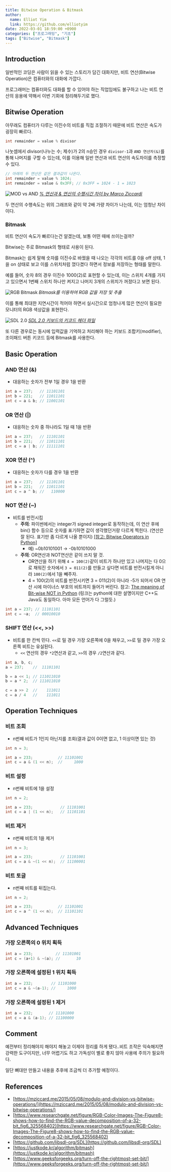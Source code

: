 ```yaml
---
title: Bitwise Operation & Bitmask
author:
  name: Elliot Yim
  link: https://github.com/elliotyim
date: 2022-03-01 18:59:00 +0900
categories: ["프로그래밍", "기초"]
tags: ["Bitwise", "Bitmask"]
---
```


## Introduction

일반적인 코딩은 사람이 읽을 수 있는 스토리가 담긴 대화지만, 비트 연산(Bitwise Operation)은 컴퓨터와의 대화에 가깝다.

프로그래머는 컴퓨터와도 대화를 할 수 있어야 하는 직업임에도 불구하고 나는 비트 연산의 응용에 약해서 이번 기회에 정리해두기로 했다.

## Bitwise Operation

아무래도 컴퓨터가 다루는 이진수의 비트를 직접 조절하기 때문에 비트 연산은 속도가 굉장히 빠르다.

```c++
int remainder = value % divisor
```

나눗셈에서 divisor(나누는 수; 제수)가 2의 n승인 경우 `divisor-1`과 `AND 연산자(&)`를 통해 나머지를 구할 수 있는데, 이를 이용해 일반 연산과 비트 연산의 속도차이를 측정할 수 있다.

```c++
// 아래의 두 연산은 같은 결과값이 나온다.
int remainder = value % 1024;
int remainder = value & 0x3FF; // 0x3FF = 1024 - 1 = 1023
```

![MOD vs AND](/assets/img/development/bitwise-bitmask/MODvsANDresults.png)
_[% 연산과 & 연산의 수행시간 차이 by Marco Ziccardi](https://mziccard.me/2015/05/08/modulo-and-division-vs-bitwise-operations/)_

두 연산의 수행속도는 위의 그래프와 같이 약 2배 가량 차이가 나는데, 이는 엄청난 차이이다.

### Bitmask

비트 연산이 속도가 빠르다는건 알겠는데, 보통 어떤 때에 쓰이는걸까?

Bitwise는 주로 Bitmask의 형태로 사용이 된다.

Bitmask는 쉽게 말해 숫자를 이진수로 바꿨을 때 나오는 각각의 비트를 0을 off 상태, 1을 on 상태로 보고 이를 스위치처럼 껐다켰다 하면서 정보를 저장하는 형태를 말한다.

예를 들어, 숫자 8의 경우 이진수 1000(2)로 표현할 수 있는데, 이는 스위치 4개를 가지고 있으면서 1번째 스위치 하나만 켜지고 나머지 3개의 스위치가 꺼졌다고 보면 된다.

![RGB Bitmask](/assets/img/development/bitwise-bitmask/bit-rgb.png)
_Bitmask를 이용하여 RGB 값을 저장 및 추출_

이를 통해 최대한 지연시간이 적어야 하면서 실시간으로 엄청나게 많은 연산이 필요한 모니터의 RGB 색상값을 표현한다.

![SDL 2.0](/assets/img/development/bitwise-bitmask/sdl-keycode.png)
_[SDL 2.0 키보드의 키코드 헤더 파일](https://github.com/libsdl-org/SDL/blob/main/include/SDL_keycode.h)_

또 다른 경우로는 동시에 입력값을 기억하고 처리해야 하는 키보드 조합키(modifier), 조이패드 버튼 키코드 등에 Bitmask를 사용한다.

## Basic Operation

### AND 연산 (&)

- 대응하는 숫자가 전부 1일 경우 1을 반환

```c++
int a = 237;   // 11101101
int b = 221;   // 11011101
int c = a & b; // 11001101
```

### OR 연산 (|)

- 대응하는 숫자 중 하나라도 1일 때 1을 반환

```c++
int a = 237;   // 11101101
int b = 221;   // 11011101
int c = a | b; // 11111101
```

### XOR 연산 (^)

- 대응하는 숫자가 다를 경우 1을 반환

```c++
int a = 237;   // 11101101
int b = 221;   // 11011101
int c = a ^ b; //   110000
```

### NOT 연산 (~)

- 비트를 반전시킴
  - **주의**: 파이썬에서는 integer가 signed integer로 동작하는데, 이 연산 후에 bin() 함수 등으로 숫자를 표기하면 값이 생각했던거랑 다르게 찍힌다. (연산은 잘 된다. 표기만 좀 다르게 나올 뿐이지) [[참고: Bitwise Operators in Python]](https://wiki.python.org/moin/BitwiseOperators)
    - 예) ~0b10101001 -> -0b10101000
  - **주의**: OR연산과 NOT연산은 같이 쓰지 말 것.
    - OR연산을 하기 위해 `4 = 100(2)`같이 비트가 하나만 있고 나머지는 다 0으로 채워진 숫자에서 `3 = 011(2)`를 만들고 싶다면 비트를 반전시킬게 아니라 `100(2)`에서 1을 빼주자.
    - 4 = 100(2)의 비트를 반전시키면 3 = 011(2)이 아니라 -5가 되어서 OR 연산 시에 마이너스 부호의 비트까지 들어가 버린다. 참고: [The meaning of Bit-wise NOT in Python](https://stackoverflow.com/questions/46573219/the-meaning-of-bit-wise-not-in-python) (링크는 python에 대한 설명이지만 C++도 Java도 동일하다. 아마 모든 언어가 다 그럴듯.)

```c++
int a = 237; // 11101101
int c = ~a;  // 00010010
```

### SHIFT 연산 (<<, >>)

- 비트를 한 칸씩 민다. `<<`로 밀 경우 가장 오른쪽에 0을 채우고, `>>`로 밀 경우 가장 오른쪽 비트는 유실된다.
  - `<<` 연산의 경우 `*2`연산과 같고, `>>`의 경우 `/2`연산과 같다.

```c++
int a, b, c;
a = 237;    //  11101101

b = a << 1; // 111011010
b = a * 2;  // 111011010

c = a >> 2  //    111011
c = a / 4   //    111011
```

## Operation Techniques

### 비트 조회

- n번째 비트가 1인지 아닌지를 조회(결과 값이 0이면 없고, 1 이상이면 있는 것)

```c++
int n = 3;

int a = 233;           // 11101001
int c = a & (1 << n);  //     1000
```

### 비트 설정

- n번째 비트에 1을 설정

```c++
int n = 2;

int a = 233;            // 11101001
int c = a | (1 << n);   // 11101101
```

### 비트 제거

- n번째 비트의 1을 제거

```c++
int n = 3;

int a = 233;            // 11101001
int c = a & ~(1 << n);  // 11100001
```

### 비트 토글

- n번째 비트를 뒤집는다.

```c++
int n = 2;

int a = 233;           // 11101001
int c = a ^ (1 << n);  // 11101101
```

## Advanced Techniques

### 가장 오른쪽의 0 위치 획득

```c++
int a = 233;          // 11101001
int c = (a+1) & ~(a); //       10
```

### 가장 오른쪽에 설정된 1 위치 획득

```c++
int a = 232;        // 11101000
int c = a & ~(a-1); //     1000
```

### 가장 오른쪽에 설정된 1 제거

```c++
int a = 232;       // 11101000
int c = a & (a-1); // 11100000
```

## Comment

예전부터 정리해야지 해야지 해놓고 이제야 정리를 하게 됐다..비트 조작은 익숙해지면 강력한 도구이지만, 너무 어렵기도 하고 가독성이 별로 좋지 않아 사용에 주의가 필요하다.

일단 뼈대만 만들고 내용을 추후에 조금씩 더 추가할 예정이다.

## References

- [https://mziccard.me/2015/05/08/modulo-and-division-vs-bitwise-operations/](https://mziccard.me/2015/05/08/modulo-and-division-vs-bitwise-operations/)
- [https://www.researchgate.net/figure/RGB-Color-Images-The-Figure8-shows-how-to-find-the-RGB-value-decomposition-of-a-32-bit_fig6_325568402](https://www.researchgate.net/figure/RGB-Color-Images-The-Figure8-shows-how-to-find-the-RGB-value-decomposition-of-a-32-bit_fig6_325568402)
- [https://github.com/libsdl-org/SDL](https://github.com/libsdl-org/SDL)
- [https://justkode.kr/algorithm/bitmash](https://justkode.kr/algorithm/bitmash)
- [https://www.geeksforgeeks.org/turn-off-the-rightmost-set-bit/](https://www.geeksforgeeks.org/turn-off-the-rightmost-set-bit/)
